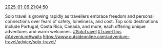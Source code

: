 [2025-01-06 21:04:50](https://mstdn.social/@hill_wanderer/113783438763858162)

Solo travel is growing rapidly as travellers embrace freedom and personal connections over fears of safety, loneliness, and cost. Top solo destinations include Portugal, Costa Rica, Canada, and more, each offering unique adventures and warm welcomes. <a href="https://mstdn.social/tags/SoloTravel" class="mention hashtag" rel="tag">#SoloTravel</a> <a href="https://mstdn.social/tags/TravelTips" class="mention hashtag" rel="tag">#TravelTips</a> <a href="https://mstdn.social/tags/AdventureAwaits" class="mention hashtag" rel="tag">#AdventureAwaits</a> <a href="https://www.outsideonline.com/adventure-travel/advice/solo-travel/" target="_blank" rel="nofollow noopener noreferrer" translate="no">https://www.outsideonline.com/adventure-travel/advice/solo-travel/</a>